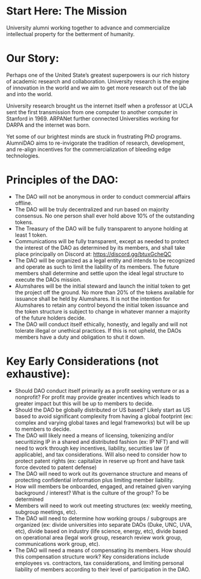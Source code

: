 # Start Here: The Mission
University alumni working together to advance and commercialize intellectual property for the betterment of humanity.
# Our Story: 
Perhaps one of the United State’s greatest superpowers is our rich history of academic research and collaboration. University research is the engine of innovation in the world and we aim to get more research out of the lab and into the world. 

University research brought us the internet itself when a professor at UCLA sent the first transmission from one computer to another computer in Stanford in 1969. ARPANet further connected Universities working for DARPA and the internet was born.

Yet some of our brightest minds are stuck in frustrating PhD programs. AlumniDAO aims to re-invigorate the tradition of research, development, and re-align incentives for the commercialization of bleeding edge technologies.
# Principles of the DAO:
- The DAO will not be anonymous in order to conduct commercial affairs offline.
- The DAO will be truly decentralized and run based on majority consensus. No one person shall ever hold above 10% of the outstanding tokens.
- The Treasury of the DAO will be fully transparent to anyone holding at least 1 token.
- Communications will be fully transparent, except as needed to protect the interest of the DAO as determined by its members, and shall take place principally on Discord at: https://discord.gg/btuxGcheQC
- The DAO will be organized as a legal entity and intends to be recognized and operate as such to limit the liability of its members. The future members shall determine and settle upon the ideal legal structure to execute the DAOs mission.
- Alumshares will be the initial steward and launch the initial token to get the project off the ground. No more than 20% of the tokens available for issuance shall be held by Alumshares. It is not the intention for Alumshares to retain any control beyond the initial token issuance and the token structure is subject to change in whatever manner a majority of the future holders decide.  
- The DAO will conduct itself ethically, honestly, and legally and will not tolerate illegal or unethical practices. If this is not upheld, the DAOs members have a duty and obligation to shut it down.
# Key Early Considerations (not exhaustive):
- Should DAO conduct itself primarily as a profit seeking venture or as a nonprofit? For profit may provide greater incentives which leads to greater impact but this will be up to members to decide.
- Should the DAO be globally distributed or US based? Likely start as US based to avoid significant complexity from having a global footprint (ex: complex and varying global taxes and legal frameworks) but will be up to members to decide.
- The DAO will likely need a means of licensing, tokenizing and/or securitizing IP in a shared and distributed fashion (ex: IP NFT) and will need to work through key incentives, liability, securities law (if applicable), and tax considerations. Will also need to consider how to protect patent rights (ex: capitalize in reserve up front and have task force devoted to patent defense)
- The DAO will need to work out its governance structure and means of protecting confidential information plus limiting member liability.
- How will members be onboarded, engaged, and retained given varying background / interest? What is the culture of the group? To be determined
- Members will need to work out meeting structures (ex: weekly meeting, subgroup meetings, etc).
- The DAO will need to determine how working groups / subgroups are organized (ex: divide universities into separate DAOs (Duke, UNC, UVA, etc), divide based on industry (life science, energy, etc), divide based on operational area (legal work group, research review work group, communications work group, etc).
- The DAO will need a means of compensating its members. How should this compensation structure work? Key considerations include employees vs. contractors, tax considerations, and limiting personal liability of members according to their level of participation in the DAO.

